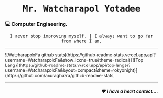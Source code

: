 <h1 align='center'><samp><strong>Mr. Watcharapol Yotadee</strong></samp></h1>
<h3 align="left"> 💻 Computer Engineering.</h3>
<p align='center'> <samp> I never stop improving myself. | I always want to go far from where I am.</samp></p>
<hr>
![WatcharapolxFa github stats](https://github-readme-stats.vercel.app/api?username=WatcharapolxFa&show_icons=true&theme=radical)
[![Top Langs](https://github-readme-stats.vercel.app/api/top-langs/?username=WatcharapolxFa&layout=compact&theme=tokyonight)](https://github.com/anuraghazra/github-readme-stats)

<hr>
<h5 align="right"> ❤ I have a heart contact....</h5>



